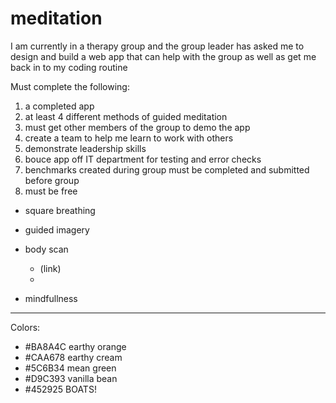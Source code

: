 # meditation
I am currently in a therapy group and the group leader has asked me to design and build a web app that can help with the group as well as get me back in to my coding routine

Must complete the following:

1. a completed app
2. at least 4 different methods of guided meditation
3. must get other members of the group to demo the app
4. create a team to help me learn to work with others
5. demonstrate leadership skills
6. bouce app off IT department for testing and error checks
7. benchmarks created during group must be completed and submitted before group
8. must be free

- square breathing
- guided imagery
- body scan
  + (link)
  + 

- mindfullness

<hr />

Colors:
- #BA8A4C earthy orange
- #CAA678 earthy cream
- #5C6B34 mean green
- #D9C393 vanilla bean
- #452925 BOATS!
